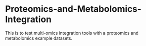 # Proteomics-and-Metabolomics-Integration
This is to test multi-omics integration tools with a proteomics and metabolomics example datasets.
